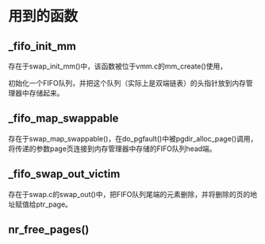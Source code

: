 # 用到的函数

## _fifo_init_mm

存在于swap_init_mm()中，该函数被位于vmm.c的mm_create()使用，

初始化一个FIFO队列，并把这个队列（实际上是双端链表）的头指针放到内存管理器中存储起来。

## _fifo_map_swappable

存在于swap_map_swappable()，在do_pgfault()中被pgdir_alloc_page()调用，将传递的参数page页连接到内存管理器中存储的FIFO队列head端。

## \_fifo_swap_out_victim

存在于swap.c的swap_out()中，把FIFO队列尾端的元素删除，并将删除的页的地址赋值给ptr_page。

## nr_free_pages()
